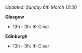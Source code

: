 *Updated: Sunday 6th March 12:30*

**Glasgow**

* 13h - 0h: :sunny: Clear

**Edinburgh**

* 13h - 0h: :sunny: Clear
